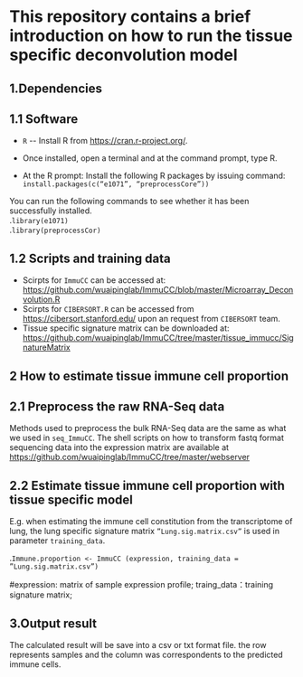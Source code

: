 This repository contains a brief introduction on how to run the tissue specific deconvolution model
======================================================================================================

1.Dependencies
------------------------------------------------------------------------------------------------------
 1.1 Software
---------
* `R` -- Install R from https://cran.r-project.org/.
 
* Once installed, open a terminal and at the command prompt, type R.
 
* At the R prompt: Install the following R packages by issuing command:
      `install.packages(c(“e1071”, “preprocessCore”))`  

You can run the following commands to see whether it has been successfully installed.                       
   .`library(e1071)`       
   .`library(preprocessCor)`
 
 1.2 Scripts and training data
------------------------------------------------------------------------------------------------------
* Scirpts for `ImmuCC` can be accessed at: https://github.com/wuaipinglab/ImmuCC/blob/master/Microarray_Deconvolution.R
* Scirpts for `CIBERSORT.R` can be accessed from https://cibersort.stanford.edu/ upon an request from `CIBERSORT` team.
* Tissue specific signature matrix can be downloaded at: https://github.com/wuaipinglab/ImmuCC/tree/master/tissue_immucc/SignatureMatrix


2 How to estimate tissue immune cell proportion
-----------------------------------------------------------------------------------------------------
 2.1 Preprocess the raw RNA-Seq data
  ------------------------------------
  Methods used to preprocess the bulk RNA-Seq data are the same as what we used in `seq_ImmuCC`. The shell scripts on how to transform fastq format sequencing data into the expression matrix are available at https://github.com/wuaipinglab/ImmuCC/tree/master/webserver

 2.2 Estimate tissue immune cell proportion with tissue specific model
 ------------------------------------------------------------------------------------------------------
  E.g. when estimating the immune cell constitution from the transcriptome of lung, the lung specific signature matrix   `”Lung.sig.matrix.csv”` is used in parameter `training_data`.

  .`Immune.proportion <- ImmuCC (expression, training_data = ”Lung.sig.matrix.csv”)`

 #expression: matrix of sample expression profile;
  traing_data：training signature matrix;


3.Output result
--------------------------------------------------------------------------------------------------------
   The calculated result will be save into a csv or txt format file. the row represents samples and the column was correspondents to the predicted immune cells. 
